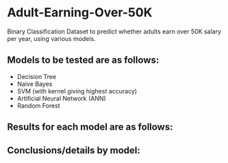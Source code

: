 # Adult-Earning-Over-50K

Binary Classification Dataset to predict whether adults earn over 50K salary per year, using various models.

## Models to be tested are as follows:
- Decision Tree
- Naive Bayes
- SVM (with kernel giving highest accuracy)
- Artificial Neural Network (ANN)
- Random Forest

## Results for each model are as follows:

## Conclusions/details by model:
